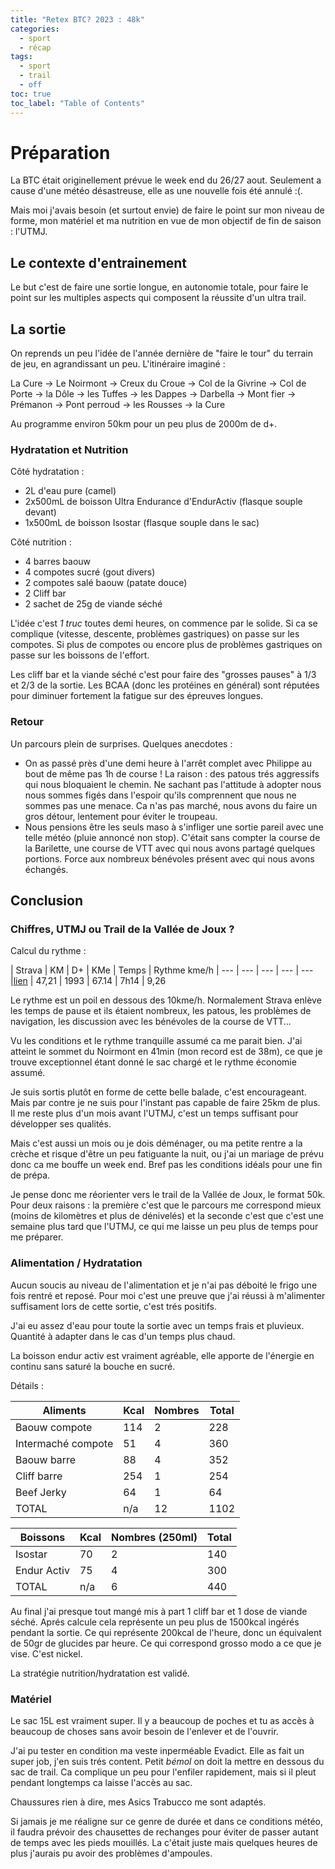 ```yaml
---
title: "Retex BTC? 2023 : 48k"
categories:
  - sport
  - récap
tags:
  - sport
  - trail
  - off
toc: true
toc_label: "Table of Contents"
---
```


# Préparation

La BTC était originellement prévue le week end du 26/27 aout. Seulement a cause d'une météo désastreuse, elle as une nouvelle fois été annulé :(.

Mais moi j'avais besoin (et surtout envie) de faire le point sur mon niveau de forme, mon matériel et ma nutrition en vue de mon objectif de fin de saison : l'UTMJ.

## Le contexte d'entrainement

Le but c'est de faire une sortie longue, en autonomie totale, pour faire le point sur les multiples aspects qui composent la réussite d'un ultra trail.

## La sortie 

On reprends un peu l'idée de l'année dernière de "faire le tour" du terrain de jeu, en agrandissant un peu. L'itinéraire imaginé :

La Cure -> Le Noirmont -> Creux du Croue -> Col de la Givrine -> Col de Porte -> la Dôle -> les Tuffes -> les Dappes -> Darbella -> Mont fier -> Prémanon -> Pont perroud -> les Rousses -> la Cure

Au programme environ 50km pour un peu plus de 2000m de d+.

### Hydratation et Nutrition

Côté hydratation :
- 2L d'eau pure (camel)
- 2x500mL de boisson Ultra Endurance d'EndurActiv (flasque souple devant)
- 1x500mL de boisson Isostar (flasque souple dans le sac)

Côté nutrition :
- 4 barres baouw
- 4 compotes sucré (gout divers)
- 2 compotes salé baouw (patate douce)
- 2 Cliff bar
- 2 sachet de 25g de viande séché

L'idée c'est _1 truc_ toutes demi heures, on commence par le solide. Si ca se complique (vitesse, descente, problèmes gastriques) on passe sur les compotes. Si plus de compotes ou encore plus de problèmes gastriques on passe sur les boissons de l'effort.

Les cliff bar et la viande séché c'est pour faire des "grosses pauses" à 1/3 et 2/3 de la sortie. Les BCAA (donc les protéines en général) sont réputées pour diminuer fortement la fatigue sur des épreuves longues.

### Retour

Un parcours plein de surprises. Quelques anecdotes :
- On as passé près d'une demi heure à l'arrêt complet avec Philippe au bout de même pas 1h de course ! La raison : des patous trés aggressifs qui nous bloquaient le chemin. Ne sachant pas l'attitude à adopter nous nous sommes figés dans l'espoir qu'ils comprennent que nous ne sommes pas une menace. Ca n'as pas marché, nous avons du faire un gros détour, lentement pour éviter le troupeau.
- Nous pensions être les seuls maso à s'infliger une sortie pareil avec une telle météo (pluie annoncé non stop). C'était sans compter la course de la Barilette, une course de VTT avec qui nous avons partagé quelques portions. Force aux nombreux bénévoles présent avec qui nous avons échangés.

## Conclusion

### Chiffres, UTMJ ou Trail de la Vallée de Joux ?

Calcul du rythme :

| Strava | KM | D+ | KMe | Temps | Rythme kme/h
| --- | --- | --- | --- | ---
|[lien](https://www.strava.com/activities/9730700594) | 47,21 | 1993 | 67.14 | 7h14 | 9,26

Le rythme est un poil en dessous des 10kme/h. Normalement Strava enlève les temps de pause et ils étaient nombreux, les patous, les problèmes de navigation, les discussion avec les bénévoles de la course de VTT...

Vu les conditions et le rythme tranquille assumé ca me parait bien. J'ai atteint le sommet du Noirmont en 41min (mon record est de 38m), ce que je trouve exceptionnel étant donné le sac chargé et le rythme économie assumé.

Je suis sortis plutôt en forme de cette belle balade, c'est encourageant. Mais par contre je ne suis pour l'instant pas capable de faire 25km de plus. Il me reste plus d'un mois avant l'UTMJ, c'est un temps suffisant pour développer ses qualités. 

Mais c'est aussi un mois ou je dois déménager, ou ma petite rentre a la crèche et risque d'être un peu fatiguante la nuit, ou j'ai un mariage de prévu donc ca me bouffe un week end. Bref pas les conditions idéals pour une fin de prépa. 

Je pense donc me réorienter vers le trail de la Vallée de Joux, le format 50k. Pour deux raisons : la première c'est que le parcours me correspond mieux (moins de kilomètres et plus de dénivelés) et la seconde c'est que c'est une semaine plus tard que l'UTMJ, ce qui me laisse un peu plus de temps pour me préparer.

### Alimentation / Hydratation

Aucun soucis au niveau de l'alimentation et je n'ai pas déboité le frigo une fois rentré et reposé. Pour moi c'est une preuve que j'ai réussi à m'alimenter suffisament lors de cette sortie, c'est trés positifs.

J'ai eu assez d'eau pour toute la sortie avec un temps frais et pluvieux. Quantité à adapter dans le cas d'un temps plus chaud.

La boisson endur activ est vraiment agréable,  elle apporte de l'énergie en continu sans saturé la bouche en sucré.

Détails :

| Aliments | Kcal | Nombres | Total
| --- | --- | --- | ---
| Baouw compote | 114 | 2 | 228
| Intermaché compote | 51 | 4 | 360
| Baouw barre | 88 | 4 | 352
| Cliff barre | 254 | 1 | 254
| Beef Jerky | 64 | 1 | 64
| TOTAL | n/a | 12 | 1102

| Boissons | Kcal | Nombres (250ml) | Total
| --- | --- | --- | ---
| Isostar | 70 | 2 | 140
| Endur Activ | 75 | 4 | 300
| TOTAL | n/a | 6 | 440

Au final j'ai presque tout mangé mis à part 1 cliff bar et 1 dose de viande séché. Aprés calcule cela représente un peu plus de 1500kcal ingérés pendant la sortie. Ce qui représente 200kcal de l'heure, donc un équivalent de 50gr de glucides par heure. Ce qui correspond grosso modo a ce que je vise. C'est nickel.

La stratégie nutrition/hydratation est validé.

### Matériel

Le sac 15L est vraiment super. Il y a beaucoup de poches et tu as accès à beaucoup de choses sans avoir besoin de l'enlever et de l'ouvrir.

J'ai pu tester en condition ma veste inperméable Evadict. Elle as fait un super job, j'en suis trés content. Petit _bémol_ on doit la mettre en dessous du sac de trail. Ca complique un peu pour l'enfiler rapidement, mais si il pleut pendant longtemps ca laisse l'accès au sac.

Chaussures rien à dire, mes Asics Trabucco me sont adaptés.

Si jamais je me réaligne sur ce genre de durée et dans ce conditions météo, il faudra prévoir des chausettes de rechanges pour éviter de passer autant de temps avec les pieds mouillés. La c'était juste mais quelques heures de plus j'aurais pu avoir des problèmes d'ampoules.

